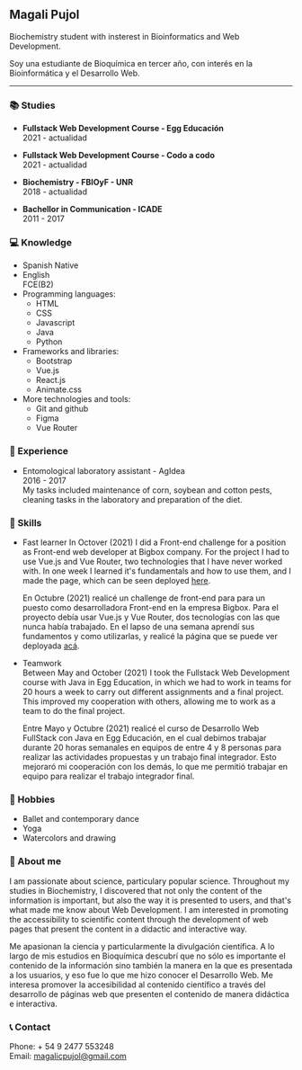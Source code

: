 
## Magali Pujol
Biochemistry student with insterest in Bioinformatics and Web Development.

Soy una estudiante de Bioquímica en tercer año, con interés en la Bioinformática y el Desarrollo Web.

---

### 📚 Studies

 - **Fullstack Web Development Course - Egg Educación**  
 2021 - actualidad 
 
  - **Fullstack Web Development Course - Codo a codo**  
 2021 - actualidad 
 
- **Biochemistry - FBIOyF - UNR**  
 2018 - actualidad

- **Bachellor in Communication - ICADE**  
 2011 - 2017
 
 ### 💻 Knowledge
- Spanish 
  Native
- English  
  FCE(B2)
- Programming languages:
   - HTML
   - CSS
   - Javascript
   - Java
   - Python
 - Frameworks and libraries:
   - Bootstrap
   - Vue.js
   - React.js
   - Animate.css
 - More technologies and tools:
   - Git and github
   - Figma
   - Vue Router
  

### 🧫 Experience
- Entomological laboratory assistant - AgIdea  
  2016 - 2017  
  My tasks included maintenance of corn, soybean and cotton pests, cleaning tasks in the laboratory and preparation of the diet.


  
### 🙋 Skills
- Fast learner
  In Octover (2021) I did a Front-end challenge for a position as Front-end web developer at Bigbox company. For the project I had to use Vue.js and Vue Router, two technologies that I have never worked with. In one week I learned it's fundamentals and how to use them, and I made the page, which can be seen deployed [here](https://magalipujol.github.io/bigbox-challenge/actividades/page=1/limit=9). 
  
  En Octubre (2021) realicé un challenge de front-end para para un puesto como desarrolladora Front-end en la empresa Bigbox. Para el proyecto debía usar Vue.js y Vue Router, dos tecnologías con las que nunca había trabajado. En el lapso de una semana aprendí sus fundamentos y como utilizarlas, y realicé la página que se puede ver deployada [acá](https://magalipujol.github.io/bigbox-challenge/actividades/page=1/limit=9).
- Teamwork  
 Between May and October (2021) I took the Fullstack Web Development course with Java in Egg Education, in which we had to work in teams for 20 hours a week to carry out different assignments and a final project. This improved my cooperation with others, allowing me to work as a team to do the final project.

  Entre Mayo y Octubre (2021) realicé el curso de Desarrollo Web FullStack con Java en Egg Educación, en el cual debimos trabajar durante 20 horas semanales en equipos de entre 4 y 8 personas para realizar las actividades propuestas y un trabajo final integrador. Esto mejoraró mi cooperación con los demás, lo que me permitió trabajar en equipo para realizar el trabajo integrador final. 

### 🎨 Hobbies
- Ballet and contemporary dance
- Yoga
- Watercolors and drawing

### 🌿 About me
I am passionate about science, particulary popular science. Throughout my studies in Biochemistry, I discovered that not only the content of the information is important, but also the way it is presented to users, and that's what made me know about Web Development. I am interested in promoting the accessibility to scientific content through the development of web pages that present the content in a didactic and interactive way.

Me apasionan la ciencia y particularmente la divulgación científica. A lo largo de mis estudios en Bioquímica descubrí que no sólo es importante el contenido de la información sino también la manera en la que es presentada a los usuarios, y eso fue lo que me hizo conocer el Desarrollo Web. Me interesa promover la accesibilidad al contenido científico a través del desarrollo de páginas web que presenten el contenido de manera didáctica e interactiva. 
  
### 📞 Contact
Phone: + 54 9 2477 553248  
Email: magalicpujol@gmail.com

